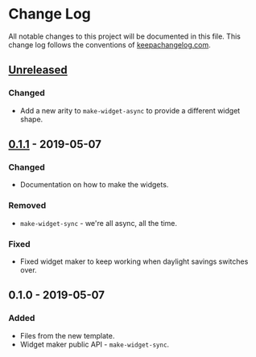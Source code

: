 # Change Log
All notable changes to this project will be documented in this file. This change log follows the conventions of [keepachangelog.com](http://keepachangelog.com/).

## [Unreleased]
### Changed
- Add a new arity to `make-widget-async` to provide a different widget shape.

## [0.1.1] - 2019-05-07
### Changed
- Documentation on how to make the widgets.

### Removed
- `make-widget-sync` - we're all async, all the time.

### Fixed
- Fixed widget maker to keep working when daylight savings switches over.

## 0.1.0 - 2019-05-07
### Added
- Files from the new template.
- Widget maker public API - `make-widget-sync`.

[Unreleased]: https://github.com/your-name/clojure-kata/compare/0.1.1...HEAD
[0.1.1]: https://github.com/your-name/clojure-kata/compare/0.1.0...0.1.1
